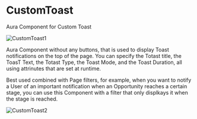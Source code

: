 # CustomToast
Aura Component for Custom Toast

![CustomToast1](https://user-images.githubusercontent.com/26574291/58906788-b76edf80-86da-11e9-9ab2-8bf20ef1c81f.png)

Aura Component without any buttons, that is used to display Toast notifications on the top of the page. You can specify the Totast title, the ToasT Text, the Totast Type, the Toast Mode, and the Toast Duration, all using attrinutes that are set at runtime. 

Best used combined with Page filters, for example, when you want to notify a User of an important notification when an Opportunity reaches a certain stage, you can use this Component with a filter that only displkays it when the stage is reached. 

![CustomToast2](https://user-images.githubusercontent.com/26574291/58907154-817e2b00-86db-11e9-958d-6b59465a2261.png)
